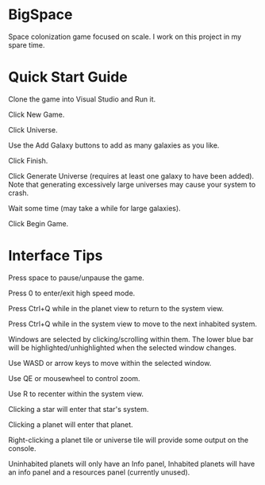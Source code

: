 # BigSpace

Space colonization game focused on scale. I work on this project in my spare time.

# Quick Start Guide
Clone the game into Visual Studio and Run it.

Click New Game.

Click Universe.

Use the Add Galaxy buttons to add as many galaxies as you like.

Click Finish.

Click Generate Universe (requires at least one galaxy to have been added).
  Note that generating excessively large universes may cause your system to crash.

Wait some time (may take a while for large galaxies).

Click Begin Game.

# Interface Tips
Press space to pause/unpause the game.

Press 0 to enter/exit high speed mode.

Press Ctrl+Q while in the planet view to return to the system view.

Press Ctrl+Q while in the system view to move to the next inhabited system.

Windows are selected by clicking/scrolling within them. The lower blue bar will be highlighted/unhighlighted when the selected window changes. 

Use WASD or arrow keys to move within the selected window.

Use QE or mousewheel to control zoom.

Use R to recenter within the system view.

Clicking a star will enter that star's system.

Clicking a planet will enter that planet.

Right-clicking a planet tile or universe tile will provide some output on the console.

Uninhabited planets will only have an Info panel, Inhabited planets will have an info panel and a resources panel (currently unused).
